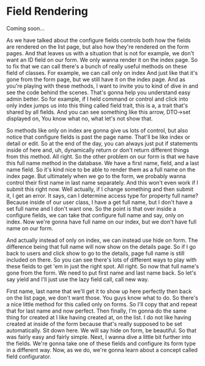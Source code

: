 # Field Rendering

Coming soon...

As we have talked about the configure fields controls both how the fields are
rendered on the list page, but also how they're rendered on the form pages. And that
leaves us with a situation that is not for example, we don't want an ID field on our
form. We only wanna render it on the index page. So to fix that we can call there's a
bunch of really useful methods on these field of classes. For example, we can call
only on index And just like that it's gone from the form page, but we still have it
on the index page. And as you're playing with these methods, I want to invite you to
kind of dive in and see the code behind the scenes. That's gonna help you understand
easy admin better. So for example, if I held command or control and click into only
index jumps us into this thing called field trait, this is a, a trait that's shared
by all fields. And you can see something like this arrow, DTO->set displayed on, You
know what no, what let's not show that.

So methods like only on index are gonna give us lots of control, but also notice that
configure fields is past the page name. That'll be like index or detail or edit. So
at the end of the day, you can always just put if statements inside of here and, uh,
dynamically return or don't return different things from this method. All right. So
the other problem on our form is that we have this full name method in the database.
We have a first name, field, and a last name field. So it's kind nice to be able to
render them as a full name on the index page. But ultimately when we go to the form,
we probably wanna control their first name in last name separately. And this won't
even work if I submit this right now. Well actually, if I change something and then
submit it, I get an error. It says, can I determine access type for property full
name? Because inside of our user class, I have a get full name, but I don't have a
set full name and I don't want one. So the point is that over inside a configure
fields, we can take that configure full name and say, only on index. Now we're gonna
have full name on our index, but we don't have full name on our form.

And actually instead of only on index, we can instead use hide on form. The
difference being that full name will now show on the details page. So if I go back to
users and click show to go to the details, page full name is still included on there.
So you can see there's lots of different ways to play with these fields to get 'em in
just the right spot. All right. So now that full name's gone from the form. We need
to put first name and last name back. So let's say yield and I'll just use the lazy
field call, call new way.

First name, last name that we'll get it to show up here perfectly then back on the
list page, we don't want those. You guys know what to do. So there's a nice little
method for this called only on forms. So I'll copy that and repeat that for last name
and now perfect. Then finally, I'm gonna do the same thing for created at I like
having created at, on the list. I do not like having created at inside of the form
because that's really supposed to be set automatically. Sit down here. We will say
hide on form, be beautiful. So that was fairly easy and fairly simple. Next, I wanna
dive a little bit further into the fields. We're gonna take one of these fields and
configure its form type in a different way. Now, as we do, we're gonna learn about a
concept called field configurator.

